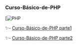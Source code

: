 ### Curso-Básico-de-PHP

[![PHP](https://static.platzi.com/media/achievements/piezas-basico-php-arreglos-funciones-estructuras-control_badge-f15d3f94-0a94-41b2-9.png)



 ✨- [Curso-Básico-de-PHP parte1](https://platzi.com/cursos/php)

 ✨- [Curso-Básico-de-PHP parte2](https://platzi.com/cursos/php-arreglos-funciones)
